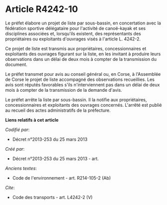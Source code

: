 # Article R4242-10

Le préfet élabore un projet de liste par sous-bassin, en concertation avec la fédération sportive délégataire pour l'activité
de canoë-kayak et ses disciplines associées et, lorsqu'ils existent, des représentants des propriétaires ou exploitants
d'ouvrages visés à l'article L. 4242-2. 

Ce projet de liste est transmis aux propriétaires, concessionnaires et exploitants des ouvrages figurant sur la liste, en les
invitant à produire leurs observations dans un délai de deux mois à compter de la transmission du document. 

Le préfet transmet pour avis au conseil général ou, en Corse, à l'Assemblée de Corse le projet de liste accompagné des
observations recueillies. Les avis sont réputés favorables s'ils n'interviennent pas dans un délai de deux mois à compter de
la transmission de la demande d'avis. 

Le préfet arrête la liste par sous-bassin. Il la notifie aux propriétaires, concessionnaires et exploitants des ouvrages
concernés. L'arrêté est publié au recueil des actes administratifs de la préfecture.

**Liens relatifs à cet article**

_Codifié par_:

  - Décret n°2013-253 du 25 mars 2013

_Créé par_:

  - Décret n°2013-253 du 25 mars 2013 - art.

_Anciens textes_:

  - Code de l'environnement - art. R214-105-2 (Ab)

_Cite_:

  - Code des transports - art. L4242-2 (V)
